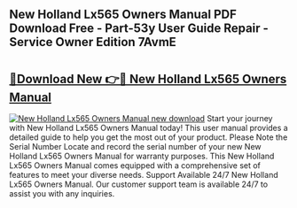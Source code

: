 ## New Holland Lx565 Owners Manual PDF Download Free - Part-53y User Guide Repair - Service Owner Edition 7AvmE

# <h2><a href="http://bc88960.oget.top/?id=New+Holland+Lx565+Owners+Manual">🔗Download New 👉🔴 New Holland Lx565 Owners Manual</a></h2>

[![New Holland Lx565 Owners Manual new download](https://i.imgur.com/5g1atiW.png)](http://bc88960.oget.top/?id=New+Holland+Lx565+Owners+Manual)
Start your journey with New Holland Lx565 Owners Manual today! This user manual provides a detailed guide to help you get the most out of your product. Please Note the Serial Number Locate and record the serial number of your new New Holland Lx565 Owners Manual for warranty purposes. This New Holland Lx565 Owners Manual comes equipped with a comprehensive set of features to meet your diverse needs. Support Available 24/7 New Holland Lx565 Owners Manual. Our customer support team is available 24/7 to assist you with any inquiries.
